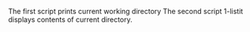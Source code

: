 The first script prints current working directory
The second script 1-listit displays contents of current directory.
